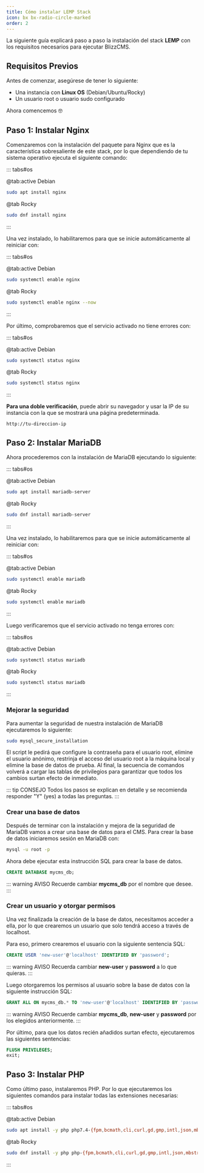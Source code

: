 ```yaml
---
title: Cómo instalar LEMP Stack
icon: bx bx-radio-circle-marked
order: 2
---
```


La siguiente guía explicará paso a paso la instalación del stack **LEMP** con los requisitos necesarios para ejecutar BlizzCMS.

## Requisitos Previos

Antes de comenzar, asegúrese de tener lo siguiente:

- Una instancia con **Linux OS** (Debian/Ubuntu/Rocky)
- Un usuario root o usuario sudo configurado

Ahora comencemos :nerd_face:

## Paso 1: Instalar Nginx

Comenzaremos con la instalación del paquete para Nginx que es la característica sobresaliente de este stack, por lo que dependiendo de tu sistema operativo ejecuta el siguiente comando:

::: tabs#os

@tab:active Debian

```bash
sudo apt install nginx
```

@tab Rocky

```bash
sudo dnf install nginx
```

:::

Una vez instalado, lo habilitaremos para que se inicie automáticamente al reiniciar con:

::: tabs#os

@tab:active Debian

```bash
sudo systemctl enable nginx
```

@tab Rocky

```bash
sudo systemctl enable nginx --now
```

:::

Por último, comprobaremos que el servicio activado no tiene errores con:

::: tabs#os

@tab:active Debian

```bash
sudo systemctl status nginx
```

@tab Rocky

```bash
sudo systemctl status nginx
```

:::

**Para una doble verificación**, puede abrir su navegador y usar la IP de su instancia con la que se mostrará una página predeterminada.

```
http://tu-direccion-ip
```

## Paso 2: Instalar MariaDB

Ahora procederemos con la instalación de MariaDB ejecutando lo siguiente:

::: tabs#os

@tab:active Debian

```bash
sudo apt install mariadb-server
```

@tab Rocky

```bash
sudo dnf install mariadb-server
```

:::

Una vez instalado, lo habilitaremos para que se inicie automáticamente al reiniciar con:

::: tabs#os

@tab:active Debian

```bash
sudo systemctl enable mariadb
```

@tab Rocky

```bash
sudo systemctl enable mariadb
```

:::

Luego verificaremos que el servicio activado no tenga errores con:

::: tabs#os

@tab:active Debian

```bash
sudo systemctl status mariadb
```

@tab Rocky

```bash
sudo systemctl status mariadb
```

:::

### Mejorar la seguridad

Para aumentar la seguridad de nuestra instalación de MariaDB ejecutaremos lo siguiente:

```bash
sudo mysql_secure_installation
```

El script le pedirá que configure la contraseña para el usuario root, elimine el usuario anónimo, restrinja el acceso del usuario root a la máquina local y elimine la base de datos de prueba. Al final, la secuencia de comandos volverá a cargar las tablas de privilegios para garantizar que todos los cambios surtan efecto de inmediato.

::: tip CONSEJO
Todos los pasos se explican en detalle y se recomienda responder "Y" (yes) a todas las preguntas.
:::

### Crear una base de datos

Después de terminar con la instalación y mejora de la seguridad de MariaDB vamos a crear una base de datos para el CMS. Para crear la base de datos iniciaremos sesión en MariaDB con:

```bash
mysql -u root -p
```

Ahora debe ejecutar esta instrucción SQL para crear la base de datos.

```sql
CREATE DATABASE mycms_db;
```

::: warning AVISO
Recuerde cambiar **mycms_db** por el nombre que desee.
:::

### Crear un usuario y otorgar permisos

Una vez finalizada la creación de la base de datos, necesitamos acceder a ella, por lo que crearemos un usuario que solo tendrá acceso a través de localhost.

Para eso, primero crearemos el usuario con la siguiente sentencia SQL:

```sql
CREATE USER 'new-user'@'localhost' IDENTIFIED BY 'password';
```

::: warning AVISO
Recuerda cambiar **new-user** y **password** a lo que quieras.
:::

Luego otorgaremos los permisos al usuario sobre la base de datos con la siguiente instrucción SQL:

```sql
GRANT ALL ON mycms_db.* TO 'new-user'@'localhost' IDENTIFIED BY 'password';
```

::: warning AVISO
Recuerde cambiar **mycms_db**, **new-user** y **password** por los elegidos anteriormente.
:::

Por último, para que los datos recién añadidos surtan efecto, ejecutaremos las siguientes sentencias:

```sql
FLUSH PRIVILEGES;
exit;
```

## Paso 3: Instalar PHP

Como último paso, instalaremos PHP. Por lo que ejecutaremos los siguientes comandos para instalar todas las extensiones necesarias:

::: tabs#os

@tab:active Debian

```bash
sudo apt install -y php php7.4-{fpm,bcmath,cli,curl,gd,gmp,intl,json,mbstring,mysqlnd,openssl,soap,xml,zip}
```

@tab Rocky

```bash
sudo dnf install -y php php-{fpm,bcmath,cli,curl,gd,gmp,intl,json,mbstring,mysqlnd,openssl,soap,xml,zip}
```

:::
